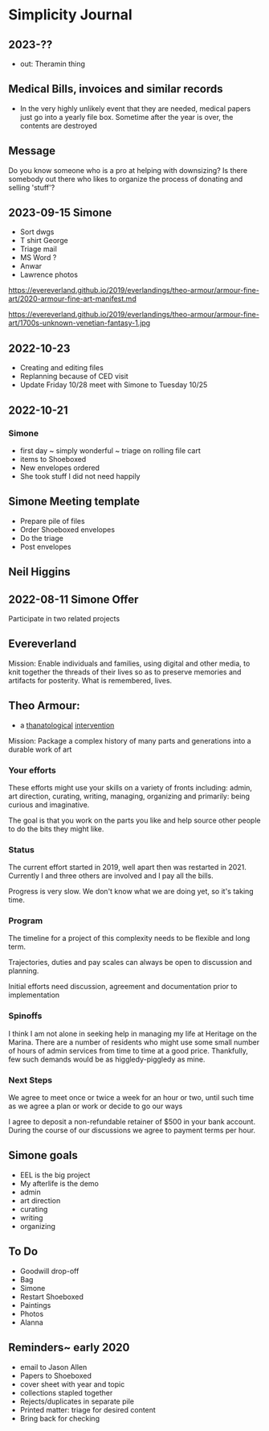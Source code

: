# Simplicity Journal


## 2023-??

* out: Theramin thing


## Medical Bills, invoices and similar records

* In the very highly unlikely event that they are needed, medical papers just go into a yearly file box. Sometime after the year is over, the contents are destroyed


## Message

Do you know someone who is a pro at helping with downsizing? Is there somebody out there who likes to organize the process of donating and selling 'stuff'?


## 2023-09-15 Simone

* Sort dwgs
* T shirt George
* Triage mail
* MS Word ?
* Anwar
* Lawrence photos

https://evereverland.github.io/2019/everlandings/theo-armour/armour-fine-art/2020-armour-fine-art-manifest.md

https://evereverland.github.io/2019/everlandings/theo-armour/armour-fine-art/1700s-unknown-venetian-fantasy-1.jpg

## 2022-10-23

* Creating and editing files
* Replanning because of CED visit
* Update Friday 10/28 meet with Simone to Tuesday 10/25

## 2022-10-21

### Simone

* first day ~ simply wonderful ~ triage on rolling file cart
* items to Shoeboxed
* New envelopes ordered
* She took stuff I did not need happily

## Simone Meeting template

* Prepare pile of files
* Order Shoeboxed envelopes
* Do the triage
* Post envelopes


## Neil Higgins


## 2022-08-11 Simone Offer

Participate in two related projects

## Evereverland

Mission: Enable individuals and families, using digital and other media, to knit together the threads of their lives so as to preserve memories and artifacts for posterity. What is remembered, lives.


## Theo Armour:

* a [thanatological]( https://en.wikipedia.org/wiki/Thanatology ) [intervention]( https://en.wikipedia.org/wiki/Art_intervention )

Mission: Package a complex history of many parts and generations into a durable work of art


### Your efforts

These efforts might use your skills on a variety of fronts including: admin, art direction, curating, writing, managing, organizing and primarily: being curious and imaginative.

The goal is that you work on the parts you like and help source other people to do the bits they might like.


### Status

The current effort started in 2019, well apart then was restarted in 2021. Currently I and three others are involved and I pay all the bills.

Progress is very slow. We don't know what we are doing yet, so it's taking time.


### Program

The timeline for a project of this complexity needs to be flexible and long term.

Trajectories, duties and pay scales can always be open to discussion and planning.

Initial efforts need discussion, agreement and documentation prior to implementation


### Spinoffs

I think I am not alone in seeking help in managing my life at Heritage on the Marina. There are a number of residents who might use some small number of hours of admin services from time to time at a good price. Thankfully, few such demands would be as higgledy-piggledy as mine.

### Next Steps

We agree to meet once or twice a week for an hour or two, until such time as we agree a plan or work or decide to go our ways

I agree to deposit a non-refundable retainer of $500 in your bank account. During the course of our discussions we agree to payment terms per hour.


## Simone goals

* EEL is the big project
* My afterlife is the demo
* admin
* art direction
* curating
* writing
* organizing

## To Do

* Goodwill drop-off
* Bag
* Simone
* Restart Shoeboxed
* Paintings
* Photos
* Alanna

## Reminders~ early 2020

* email to Jason Allen
* Papers to Shoeboxed
* cover sheet with year and topic
* collections stapled together
* Rejects/duplicates in separate pile
* Printed matter: triage for desired content
* Bring back for checking
